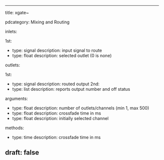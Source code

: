 --- 


title: xgate~

pdcategory: Mixing and Routing

inlets:

  1st:
  - type: signal
    description: input signal to route
  - type: float
    description: selected outlet (0 is none)

outlets:

  1st:
  - type: signal
    description: routed output
  2nd:
  - type: list
    description: reports output number and off status

arguments:
  - type: float
    description: number of outlets/channels (min 1, max 500)
  - type: float
    description: crossfade time in ms
  - type: float
    description: initially selected channel

methods:
  - type: time <float>
    description: crossfade time in ms



draft: false
---